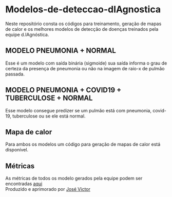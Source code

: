 # Modelos-de-deteccao-dIAgnostica
Neste repositório consta os códigos para treinamento, geração de mapas de calor e os melhores modelos de detecção de doenças treinados pela equipe d.IAgnóstica.  

## MODELO PNEUMONIA + NORMAL
Esse é um modelo com saída binária (sigmoide) sua saída informa o grau de certeza da presença de pneumonia ou não na imagem de raio-x de pulmão passada.  

## MODELO PNEUMONIA + COVID19 + TUBERCULOSE + NORMAL
Esse modelo consegue predizer se um pulmão está com pneumonia, covid-19, tuberculose ou se ele está normal.  

## Mapa de calor
Para ambos os modelos um código para geração de mapas de calor está disponível.

## Métricas
As métricas de todos os modelo gerados pela equipe podem ser encontradas [aqui](https://github.com/grupodiagnostica/Metricas-De-Avaliacao-dos-modelos)  
Produzido e aprimorado por [José Victor](https://github.com/j0sevictor) 
